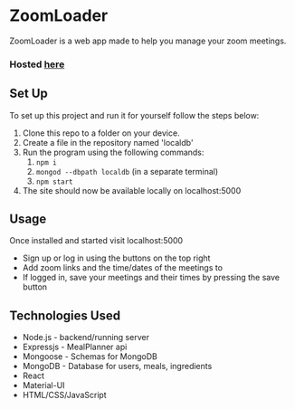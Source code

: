 # ZoomLoader
ZoomLoader is a web app made to help you manage your zoom meetings.
### Hosted [here](https://zoomloader.herokuapp.com/)

## Set Up

To set up this project and run it for yourself follow the steps below:
1. Clone this repo to a folder on your device.
2. Create a file in the repository named 'localdb'
3. Run the program using the following commands:
   1. `npm i`
   2. `mongod --dbpath localdb` (in a separate terminal)
   3. `npm start`
4. The site should now be available locally on localhost:5000

## Usage

Once installed and started visit localhost:5000
* Sign up or log in using the buttons on the top right
* Add zoom links and the time/dates of the meetings to 
* If logged in, save your meetings and their times by pressing the save button

## Technologies Used

* Node.js - backend/running server
* Expressjs - MealPlanner api
* Mongoose - Schemas for MongoDB
* MongoDB - Database for users, meals, ingredients
* React
* Material-UI
* HTML/CSS/JavaScript
